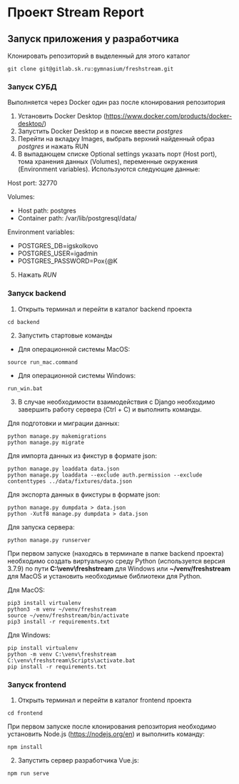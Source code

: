 # Проект Stream Report

## Запуск приложения у разработчика
Клонировать репозиторий в выделенный для этого каталог
```
git clone git@gitlab.sk.ru:gymnasium/freshstream.git
```
### Запуск СУБД
Выполняется через Docker один раз после клонирования репозитория
1. Установить Docker Desktop (https://www.docker.com/products/docker-desktop/)
2. Запустить Docker Desktop и в поиске ввести *postgres*
3. Перейти на вкладку Images, выбрать верхний найденный образ *postgres* и нажать RUN
4. В выпадающем списке Optional settings указать порт (Host port), тома хранения данных (Volumes), переменные окружения (Environment variables). Используются следующие данные:

Host port: 32770

Volumes:

- Host path: postgres
- Container path: /var/lib/postgresql/data/

Environment variables:

- POSTGRES_DB=igskolkovo
- POSTGRES_USER=igadmin
- POSTGRES_PASSWORD=Pox{@K

5. Нажать *RUN*

### Запуск backend
1. Открыть терминал и перейти в каталог backend проекта 
```
cd backend
```
2. Запустить стартовые команды

- Для операционной системы MacOS:
```
source run_mac.command
```
- Для операционной системы Windows:
```
run_win.bat
```

3. В случае необходимости взаимодействия с Django необходимо завершить работу сервера (Ctrl + C) и выполнить команды.

Для подготовки и миграции данных:
```
python manage.py makemigrations
python manage.py migrate
```
Для импорта данных из фикстур в формате json:
```
python manage.py loaddata data.json
python manage.py loaddata --exclude auth.permission --exclude contenttypes ../data/fixtures/data.json
```
Для экспорта данных в фикстуры в формате json:
```
python manage.py dumpdata > data.json 
python -Xutf8 manage.py dumpdata > data.json 
```
Для запуска сервера:
```
python manage.py runserver
```
При первом запуске (находясь в терминале в папке backend проекта) необходимо создать виртуальную среду Python (используется версия 3.7.9) по пути **C:\venv\freshstream** для Windows или **~/venv/freshstream** для MacOS и установить необходимые библиотеки для Python.

Для MacOS:
```
pip3 install virtualenv
python3 -m venv ~/venv/freshstream
source ~/venv/freshstream/bin/activate
pip3 install -r requirements.txt
```
Для Windows:
```
pip install virtualenv
python -m venv C:\venv\freshstream
C:\venv\freshstream\Scripts\activate.bat
pip install -r requirements.txt
```
### Запуск frontend
1. Открыть терминал и перейти в каталог frontend проекта
```
cd frontend
```
При первом запуске после клонирования репозитория необходимо установить Node.js (https://nodejs.org/en) и выполнить команду:
```
npm install
```
2. Запустить сервер разработчика Vue.js:
```
npm run serve
```

